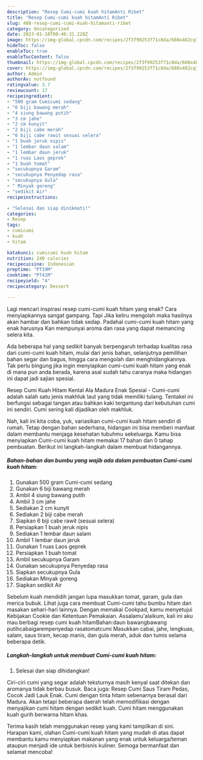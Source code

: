 ```yaml
---
description: "Resep Cumi-cumi kuah hitamAnti Ribet"
title: "Resep Cumi-cumi kuah hitamAnti Ribet"
slug: 488-resep-cumi-cumi-kuah-hitamanti-ribet
category: Uncategorized
date: 2023-01-18T00:46:31.228Z
image: https://img-global.cpcdn.com/recipes/2f3f99253f71c8da/680x482cq70/cumi-cumi-kuah-hitam-foto-resep-utama.jpg
hideToc: false
enableToc: true
enableTocContent: false
thumbnail: https://img-global.cpcdn.com/recipes/2f3f99253f71c8da/680x482cq70/cumi-cumi-kuah-hitam-foto-resep-utama.jpg
cover: https://img-global.cpcdn.com/recipes/2f3f99253f71c8da/680x482cq70/cumi-cumi-kuah-hitam-foto-resep-utama.jpg
author: Admin
authorAv: notfound
ratingvalue: 3.7
reviewcount: 17
recipeingredient:
- "500 gram Cumicumi sedang"
- "6 biji bawang merah"
- "4 siung bawang putih"
- "3 cm jahe"
- "2 cm kunyit"
- "2 biji cabe merah"
- "6 biji cabe rawit sesuai selera"
- "1 buah jeruk nipis"
- "1 lembar daun salam"
- "1 lembar daun jeruk"
- "1 ruas Laos geprek"
- "1 buah tomat"
- "secukupnya Garam"
- "secukupnya Penyedap rasa"
- "secukupnya Gula"
- " Minyak goreng"
- "sedikit Air"
recipeinstructions:

- "Selesai dan siap dinikmati!"
categories:
- Resep
tags:
- cumicumi
- kuah
- hitam

katakunci: cumicumi kuah hitam 
nutrition: 240 calories
recipecuisine: Indonesian
preptime: "PT19M"
cooktime: "PT41M"
recipeyield: "4"
recipecategory: Dessert

---
```



Lagi mencari inspirasi resep cumi-cumi kuah hitam yang enak? Cara menyiapkannya sangat gampang. Tapi Jika keliru mengolah maka hasilnya akan hambar dan bahkan tidak sedap. Padahal cumi-cumi kuah hitam yang enak harusnya Kan mempunyai aroma dan rasa yang dapat memancing selera kita.


Ada beberapa hal yang sedikit banyak berpengaruh terhadap kualitas rasa dari cumi-cumi kuah hitam, mulai dari jenis bahan, selanjutnya pemilihan bahan segar dan bagus, hingga cara mengolah dan menghidangkannya. Tak perlu bingung jika ingin menyiapkan cumi-cumi kuah hitam yang enak di mana pun anda berada, karena asal sudah tahu caranya maka hidangan ini dapat jadi sajian spesial.

Resep Cumi Kuah Hitam Kental Ala Madura Enak Spesial - Cumi-cumi adalah salah satu jenis makhluk laut yang tidak memiliki tulang. Tentakel ini berfungsi sebagai tangan atau bahkan kaki tergantung dari kebutuhan cumi ini sendiri. Cumi sering kali dijadikan oleh makhluk.


Nah, kali ini kita coba, yuk, variasikan cumi-cumi kuah hitam sendiri di rumah. Tetap dengan bahan sederhana, hidangan ini bisa memberi manfaat dalam membantu menjaga kesehatan tubuhmu sekeluarga. Kamu bisa menyiapkan Cumi-cumi kuah hitam memakai 17 bahan dan 0 tahap pembuatan. Berikut ini langkah-langkah dalam membuat hidangannya.

<!--inarticleads1-->

##### Bahan-bahan dan bumbu yang wajib ada dalam pembuatan Cumi-cumi kuah hitam:

1. Gunakan 500 gram Cumi-cumi sedang
1. Gunakan 6 biji bawang merah
1. Ambil 4 siung bawang putih
1. Ambil 3 cm jahe
1. Sediakan 2 cm kunyit
1. Sediakan 2 biji cabe merah
1. Siapkan 6 biji cabe rawit (sesuai selera)
1. Persiapkan 1 buah jeruk nipis
1. Sediakan 1 lembar daun salam
1. Ambil 1 lembar daun jeruk
1. Gunakan 1 ruas Laos geprek
1. Persiapkan 1 buah tomat
1. Ambil secukupnya Garam
1. Gunakan secukupnya Penyedap rasa
1. Siapkan secukupnya Gula
1. Sediakan  Minyak goreng
1. Siapkan sedikit Air


Sebelum kuah mendidih jangan lupa masukkan tomat, garam, gula dan merica bubuk. Lihat juga cara membuat Cumi-cumi tahu bumbu hitam dan masakan sehari-hari lainnya. Dengan memakai Cookpad, kamu menyetujui Kebijakan Cookie dan Ketentuan Pemakaian. Assalamu&#39;alaikum, kali ini aku mau berbagi resep cumi kuah hitamBahan:daun bawangbawang putihcabaigarempenyedap rasatomatcumi Masukkan cabai, jahe, lengkuas, salam, saus tiram, kecap manis, dan gula merah, aduk dan tumis selama beberapa detik. 

<!--inarticleads2-->

##### Langkah-langkah untuk membuat Cumi-cumi kuah hitam:


1. Selesai dan siap dihidangkan!

Ciri-ciri cumi yang segar adalah teksturnya masih kenyal saat ditekan dan aromanya tidak berbau busuk. Baca juga: Resep Cumi Saus Tiram Pedas, Cocok Jadi Lauk Enak. Cumi dengan tinta hitam sebenarnya berasal dari Madura. Akan tetapi beberapa daerah telah memodifikasi dengan menyajikan cumi hitam dengan sedikit kuah. Cumi hitam menggunakan kuah gurih berwarna hitam khas. 

Terima kasih telah menggunakan resep yang kami tampilkan di sini. Harapan kami, olahan Cumi-cumi kuah hitam yang mudah di atas dapat membantu kamu menyiapkan makanan yang enak untuk keluarga/teman ataupun menjadi ide untuk berbisnis kuliner. Semoga bermanfaat dan selamat mencoba!
